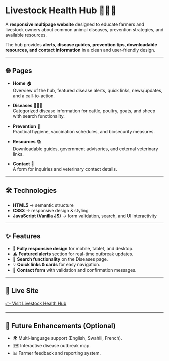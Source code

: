 # Livestock Health Hub 🐄🐓🐐

A **responsive multipage website** designed to educate farmers and livestock owners about common animal diseases, prevention strategies, and available resources.  

The hub provides **alerts, disease guides, prevention tips, downloadable resources, and contact information** in a clean and user-friendly design.  

---

## 🌐 Pages

- **Home** 🏠  
  Overview of the hub, featured disease alerts, quick links, news/updates, and a call-to-action.  

- **Diseases** 🐄🐓🐑  
  Categorized disease information for cattle, poultry, goats, and sheep with search functionality.  

- **Prevention** 💉  
  Practical hygiene, vaccination schedules, and biosecurity measures.  

- **Resources** 📚  
  Downloadable guides, government advisories, and external veterinary links.  

- **Contact** 📩  
  A form for inquiries and veterinary contact details.  

---

## 🛠️ Technologies

- **HTML5** → semantic structure  
- **CSS3** → responsive design & styling  
- **JavaScript (Vanilla JS)** → form validation, search, and UI interactivity  

---

## ✨ Features

- 📱 **Fully responsive design** for mobile, tablet, and desktop.  
- ⚠️ **Featured alerts** section for real-time outbreak updates.  
- 🔎 **Search functionality** on the Diseases page.  
- 💡 **Quick links & cards** for easy navigation.  
- 📩 **Contact form** with validation and confirmation messages.  

---

## 🚀 Live Site

[👉 Visit Livestock Health Hub](https://livestock-health-project.vercel.app/)  

---

## 📌 Future Enhancements (Optional)

- 🌍 Multi-language support (English, Swahili, French).  
- 🗺️ Interactive disease outbreak map.  
- 📊 Farmer feedback and reporting system.  

